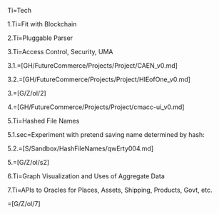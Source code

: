 Ti=Tech

1.Ti=Fit with Blockchain

2.Ti=Pluggable Parser

3.Ti=Access Control, Security, UMA

3.1.=[GH/FutureCommerce/Projects/Project/CAEN_v0.md]

3.2.=[GH/FutureCommerce/Projects/Project/HIEofOne_v0.md]

3.=[G/Z/ol/2]

4.=[GH/FutureCommerce/Projects/Project/cmacc-ui_v0.md]

5.Ti=Hashed File Names

5.1.sec=Experiment with pretend saving name determined by hash:

5.2.=[S/Sandbox/HashFileNames/qwErty004.md]

5.=[G/Z/ol/s2]

6.Ti=Graph Visualization and Uses of Aggregate Data

7.Ti=APIs to Oracles for Places, Assets, Shipping, Products, Govt, etc. 


=[G/Z/ol/7]